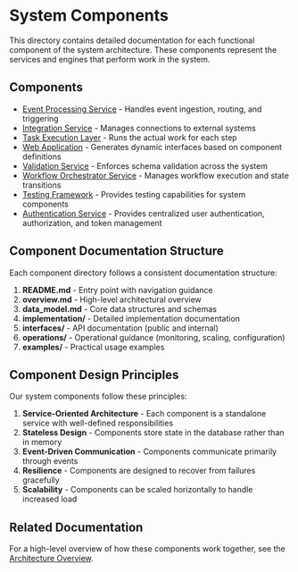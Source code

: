# System Components

This directory contains detailed documentation for each functional component of the system architecture. These components represent the services and engines that perform work in the system.

## Components

* [Event Processing Service](./event_processing_service/) - Handles event ingestion, routing, and triggering
* [Integration Service](./integration_service/) - Manages connections to external systems
* [Task Execution Layer](./task_execution_layer/) - Runs the actual work for each step
* [Web Application](./web_application/) - Generates dynamic interfaces based on component definitions
* [Validation Service](./validation_service/) - Enforces schema validation across the system
* [Workflow Orchestrator Service](./workflow_orchestrator_service/) - Manages workflow execution and state transitions
* [Testing Framework](./testing_framework/) - Provides testing capabilities for system components
* [Authentication Service](./auth_service/) - Provides centralized user authentication, authorization, and token management

## Component Documentation Structure

Each component directory follows a consistent documentation structure:


1. **README.md** - Entry point with navigation guidance
2. **overview.md** - High-level architectural overview
3. **data_model.md** - Core data structures and schemas
4. **implementation/** - Detailed implementation documentation
5. **interfaces/** - API documentation (public and internal)
6. **operations/** - Operational guidance (monitoring, scaling, configuration)
7. **examples/** - Practical usage examples

## Component Design Principles

Our system components follow these principles:


1. **Service-Oriented Architecture** - Each component is a standalone service with well-defined responsibilities
2. **Stateless Design** - Components store state in the database rather than in memory
3. **Event-Driven Communication** - Components communicate primarily through events
4. **Resilience** - Components are designed to recover from failures gracefully
5. **Scalability** - Components can be scaled horizontally to handle increased load

## Related Documentation

For a high-level overview of how these components work together, see the [Architecture Overview](../overview.md).